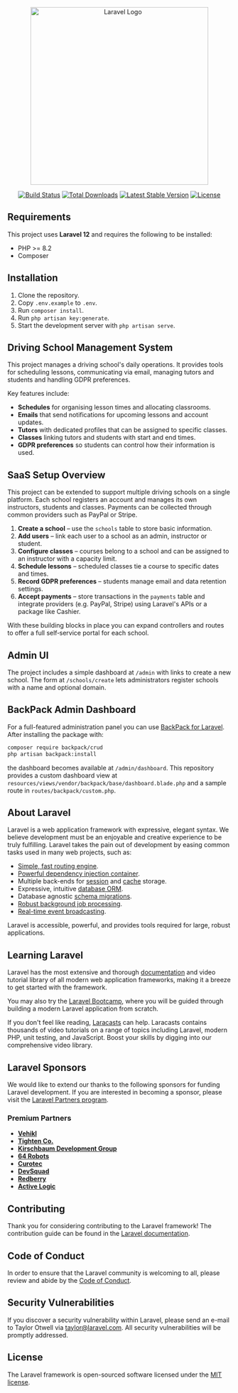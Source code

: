 <p align="center"><a href="https://laravel.com" target="_blank"><img src="https://raw.githubusercontent.com/laravel/art/master/logo-lockup/5%20SVG/2%20CMYK/1%20Full%20Color/laravel-logolockup-cmyk-red.svg" width="400" alt="Laravel Logo"></a></p>

<p align="center">
<a href="https://github.com/laravel/framework/actions"><img src="https://github.com/laravel/framework/workflows/tests/badge.svg" alt="Build Status"></a>
<a href="https://packagist.org/packages/laravel/framework"><img src="https://img.shields.io/packagist/dt/laravel/framework" alt="Total Downloads"></a>
<a href="https://packagist.org/packages/laravel/framework"><img src="https://img.shields.io/packagist/v/laravel/framework" alt="Latest Stable Version"></a>
<a href="https://packagist.org/packages/laravel/framework"><img src="https://img.shields.io/packagist/l/laravel/framework" alt="License"></a>
</p>

## Requirements

This project uses **Laravel 12** and requires the following to be installed:

- PHP >= 8.2
- Composer

## Installation

1. Clone the repository.
2. Copy `.env.example` to `.env`.
3. Run `composer install`.
4. Run `php artisan key:generate`.
5. Start the development server with `php artisan serve`.


## Driving School Management System

This project manages a driving school's daily operations. It provides tools for
scheduling lessons, communicating via email, managing tutors and students and
handling GDPR preferences.

Key features include:

- **Schedules** for organising lesson times and allocating classrooms.
- **Emails** that send notifications for upcoming lessons and account
  updates.
- **Tutors** with dedicated profiles that can be assigned to specific classes.
- **Classes** linking tutors and students with start and end times.
- **GDPR preferences** so students can control how their information is used.

## SaaS Setup Overview

This project can be extended to support multiple driving schools on a single
platform. Each school registers an account and manages its own instructors,
students and classes. Payments can be collected through common providers such as
PayPal or Stripe.

1. **Create a school** – use the `schools` table to store basic information.
2. **Add users** – link each user to a school as an admin, instructor or
   student.
3. **Configure classes** – courses belong to a school and can be assigned to an
   instructor with a capacity limit.
4. **Schedule lessons** – scheduled classes tie a course to specific dates and
   times.
5. **Record GDPR preferences** – students manage email and data retention
   settings.
6. **Accept payments** – store transactions in the `payments` table and
   integrate providers (e.g. PayPal, Stripe) using Laravel's APIs or a package
   like Cashier.

With these building blocks in place you can expand controllers and routes to
offer a full self‑service portal for each school.


## Admin UI
The project includes a simple dashboard at `/admin` with links to create a new school. The form at `/schools/create` lets administrators register schools with a name and optional domain.

## BackPack Admin Dashboard
For a full-featured administration panel you can use [BackPack for Laravel](https://backpackforlaravel.com). After installing the package with:

```bash
composer require backpack/crud
php artisan backpack:install
```

the dashboard becomes available at `/admin/dashboard`. This repository provides a custom dashboard view at
`resources/views/vendor/backpack/base/dashboard.blade.php` and a sample route in `routes/backpack/custom.php`.

## About Laravel

Laravel is a web application framework with expressive, elegant syntax. We believe development must be an enjoyable and creative experience to be truly fulfilling. Laravel takes the pain out of development by easing common tasks used in many web projects, such as:

- [Simple, fast routing engine](https://laravel.com/docs/routing).
- [Powerful dependency injection container](https://laravel.com/docs/container).
- Multiple back-ends for [session](https://laravel.com/docs/session) and [cache](https://laravel.com/docs/cache) storage.
- Expressive, intuitive [database ORM](https://laravel.com/docs/eloquent).
- Database agnostic [schema migrations](https://laravel.com/docs/migrations).
- [Robust background job processing](https://laravel.com/docs/queues).
- [Real-time event broadcasting](https://laravel.com/docs/broadcasting).

Laravel is accessible, powerful, and provides tools required for large, robust applications.

## Learning Laravel

Laravel has the most extensive and thorough [documentation](https://laravel.com/docs) and video tutorial library of all modern web application frameworks, making it a breeze to get started with the framework.

You may also try the [Laravel Bootcamp](https://bootcamp.laravel.com), where you will be guided through building a modern Laravel application from scratch.

If you don't feel like reading, [Laracasts](https://laracasts.com) can help. Laracasts contains thousands of video tutorials on a range of topics including Laravel, modern PHP, unit testing, and JavaScript. Boost your skills by digging into our comprehensive video library.

## Laravel Sponsors

We would like to extend our thanks to the following sponsors for funding Laravel development. If you are interested in becoming a sponsor, please visit the [Laravel Partners program](https://partners.laravel.com).

### Premium Partners

- **[Vehikl](https://vehikl.com)**
- **[Tighten Co.](https://tighten.co)**
- **[Kirschbaum Development Group](https://kirschbaumdevelopment.com)**
- **[64 Robots](https://64robots.com)**
- **[Curotec](https://www.curotec.com/services/technologies/laravel)**
- **[DevSquad](https://devsquad.com/hire-laravel-developers)**
- **[Redberry](https://redberry.international/laravel-development)**
- **[Active Logic](https://activelogic.com)**

## Contributing

Thank you for considering contributing to the Laravel framework! The contribution guide can be found in the [Laravel documentation](https://laravel.com/docs/contributions).

## Code of Conduct

In order to ensure that the Laravel community is welcoming to all, please review and abide by the [Code of Conduct](https://laravel.com/docs/contributions#code-of-conduct).

## Security Vulnerabilities

If you discover a security vulnerability within Laravel, please send an e-mail to Taylor Otwell via [taylor@laravel.com](mailto:taylor@laravel.com). All security vulnerabilities will be promptly addressed.

## License

The Laravel framework is open-sourced software licensed under the [MIT license](https://opensource.org/licenses/MIT).
